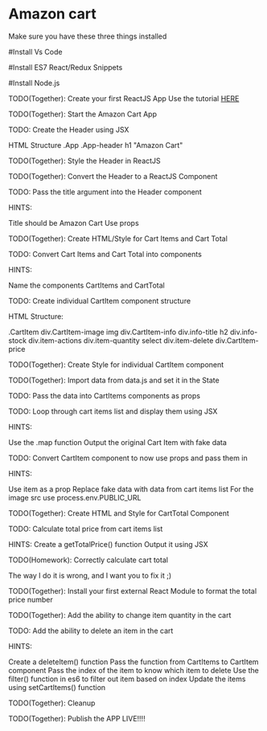 # Amazon cart

Make sure you have these three things installed

#Install Vs Code

#Install ES7 React/Redux Snippets

#Install Node.js



TODO(Together): Create your first ReactJS App
Use the tutorial [HERE](https://reactjs.org/docs/add-react-to-a-website.html)


TODO(Together): Start the Amazon Cart App

TODO: Create the Header using JSX

HTML Structure
.App
    .App-header
        h1 "Amazon Cart"


TODO(Together): Style the Header in ReactJS

TODO(Together): Convert the Header to a ReactJS Component

TODO: Pass the title argument into the Header component

HINTS:

Title should be Amazon Cart
Use props


TODO(Together): Create HTML/Style for Cart Items and Cart Total


TODO: Convert Cart Items and Cart Total into components

HINTS:

Name the components CartItems and CartTotal


TODO: Create individual CartItem component structure

HTML Structure:

.CartItem
    div.CartItem-image
        img
    div.CartItem-info
        div.info-title
            h2
        div.info-stock
        div.item-actions
            div.item-quantity
                select
            div.item-delete
    div.CartItem-price


TODO(Together): Create Style for individual CartItem component


TODO(Together): Import data from data.js and set it in the State


TODO: Pass the data into CartItems components as props


TODO: Loop through cart items list and display them using JSX

HINTS:

Use the .map function
Output the original Cart Item with fake data

TODO: Convert CartItem component to now use props and pass them in

HINTS:

Use item as a prop
Replace fake data with data from cart items list
For the image src use process.env.PUBLIC_URL

TODO(Together): Create HTML and Style for CartTotal Component

TODO: Calculate total price from cart items list

HINTS:
Create a getTotalPrice() function
Output it using JSX


TODO(Homework): Correctly calculate cart total

The way I do it is wrong, and I want you to fix it ;)


TODO(Together): Install your first external React Module to format the total price number


TODO(Together): Add the ability to change item quantity in the cart


TODO: Add the ability to delete an item in the cart

HINTS:

Create a deleteItem() function
Pass the function from CartItems to CartItem component
Pass the index of the item to know which item to delete
Use the filter() function in es6 to filter out item based on index
Update the items using setCartItems() function


TODO(Together): Cleanup

TODO(Together): Publish the APP LIVE!!!!
